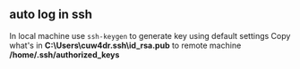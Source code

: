 ## auto log in ssh
In local machine use `ssh-keygen` to generate key using default settings
Copy what's in __C:\Users\cuw4dr\.ssh\id_rsa.pub__ to remote machine __/home/.ssh/authorized_keys__
